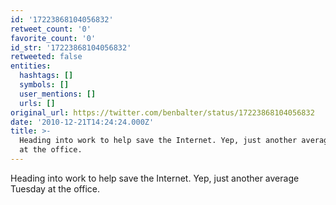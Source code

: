 ```yaml
---
id: '17223868104056832'
retweet_count: '0'
favorite_count: '0'
id_str: '17223868104056832'
retweeted: false
entities:
  hashtags: []
  symbols: []
  user_mentions: []
  urls: []
original_url: https://twitter.com/benbalter/status/17223868104056832
date: '2010-12-21T14:24:24.000Z'
title: >-
  Heading into work to help save the Internet. Yep, just another average Tuesday
  at the office.
---
```


Heading into work to help save the Internet. Yep, just another average Tuesday at the office.